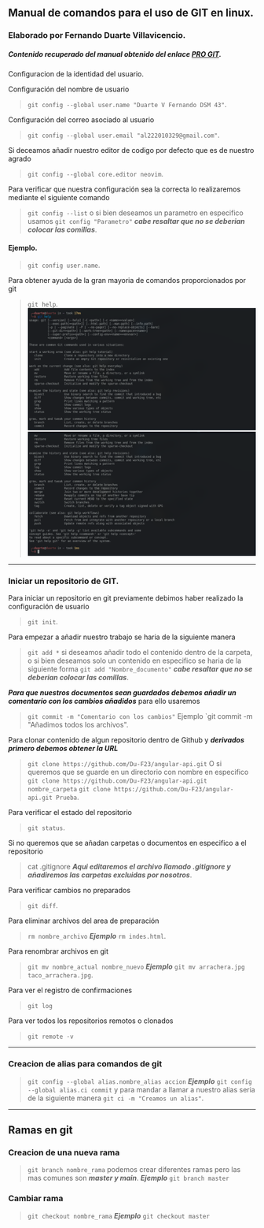 ## Manual de comandos para el uso de GIT en linux.
### Elaborado por Fernando Duarte Villavicencio.

##### Contenido recuperado del manual obtenido del enlace [PRO GIT](https://github.com/progit/progit2-es/releases/download/2.1.23/progit.pdf).

Configuracion de la identidad del usuario.

Configuración del nombre de usuario
>`git config --global user.name "Duarte V Fernando DSM 43"`.

Configuración del correo asociado al usuario
>`git config --global user.email "al222010329@gmail.com"`.

Si deceamos añadir nuestro editor de codigo por defecto que es de nuestro agrado 
>`git config --global core.editor neovim`.

Para verificar que nuestra configuración sea la correcta lo realizaremos mediante el siguiente comando 
>`git config --list`
 o si bien deseamos un parametro en especifico usamos
 >`git config "Parametro"` __*cabe resaltar que no se deberian colocar las comillas*__.

#### Ejemplo.
>`git config user.name`.

Para obtener ayuda de la gran mayoria de comandos proporcionados por git 
>`git help`. 
![Ejemplo de git help](git_help1.png)
![Ejemplo de git help](git_help2.png)


_______________________________________________________


### Iniciar un repositorio de GIT.

Para iniciar un repositorio en git previamente debimos haber realizado la configuración de usuario
>`git init`.

Para empezar a añadir nuestro trabajo se haria de la siguiente manera
>`git add *` 
si deseamos añadir todo el contenido dentro de la carpeta, o si bien deseamos solo un contenido en especifico se haria de la siguiente forma 
>`git add "Nombre_documento"` __*cabe resaltar que no se deberian colocar las comillas*__.

__*Para que nuestros documentos sean guardados debemos añadir un comentario con los cambios añadidos*__ para ello usaremos 
>`git commit -m "Comentario con los cambios"`
Ejemplo
`git commit -m "Añadimos todos los archivos".

Para clonar contenido de algun repositorio dentro de Github y __*derivados primero debemos obtener la URL*__
>`git clone https://github.com/Du-F23/angular-api.git`
O si queremos que se guarde en un directorio con nombre en especifico `git clone https://github.com/Du-F23/angular-api.git nombre_carpeta`
>`git clone https://github.com/Du-F23/angular-api.git Prueba`.

Para verificar el estado del repositorio
>`git status`.

Si no queremos que se añadan carpetas o documentos en especifico a el repositorio

>cat .gitignore __*Aqui editaremos el archivo llamado .gitignore y añadiremos las carpetas excluidas por nosotros*__.

Para verificar cambios no preparados
>`git diff`.

Para eliminar archivos del area de preparación 
>`rm nombre_archivo`
__*Ejemplo*__
`rm indes.html`.

Para renombrar archivos en git 
>`git mv nombre_actual nombre_nuevo`
__*Ejemplo*__
`git mv arrachera.jpg taco_arrachera.jpg`.

Para ver el registro de confirmaciones 
>`git log`

Para ver todos los repositorios remotos o clonados
>`git remote -v`

______________________________________

### Creacion de alias para comandos de git

>`git config --global alias.nombre_alias accion`
__*Ejemplo*__
`git config --global alias.ci commit`
y para mandar a llamar a nuestro alias seria de la siguiente manera
`git ci -m "Creamos un alias"`.

________________________________________

## Ramas en git

### Creacion de una nueva rama

>`git branch nombre_rama` 
podemos crear diferentes ramas pero las mas comunes son __*master y main*__.
__*Ejemplo*__ 
`git branch master`

### Cambiar rama 

>`git checkout nombre_rama`
__*Ejemplo*__
`git checkout master`
